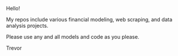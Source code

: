Hello!

My repos include various financial modeling, web scraping, and data analysis projects.

Please use any and all models and code as you please.

Trevor
